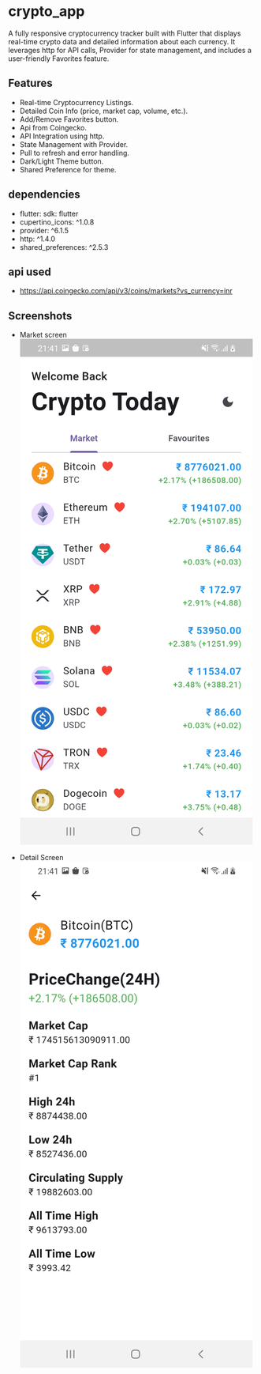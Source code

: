# crypto_app

A fully responsive cryptocurrency tracker built with Flutter that displays real-time crypto data and detailed information about each currency. It leverages http for API calls, Provider for state management, and includes a user-friendly Favorites feature.

## Features
- Real-time Cryptocurrency Listings.
- Detailed Coin Info (price, market cap, volume, etc.).
- Add/Remove Favorites button.
- Api from Coingecko.
- API Integration using http.
- State Management with Provider.
- Pull to refresh and error handling.
- Dark/Light Theme button.
- Shared Preference for theme.

## dependencies
-  flutter:
    sdk: flutter
- cupertino_icons: ^1.0.8
- provider: ^6.1.5
- http: ^1.4.0
- shared_preferences: ^2.5.3

## api used
- https://api.coingecko.com/api/v3/coins/markets?vs_currency=inr

## Screenshots
- Market screen
 ![Market Screen](  https://github.com/YuvrajSingh514/crypto_app/blob/62dd00f67c98396588c5fce33353128643d14f60/market_screen.jpg)
  
- Detail Screen
  ![Detail Screen](https://github.com/YuvrajSingh514/crypto_app/blob/e1520af3ccacafbdd224d289bd77305bd357329d/detail_screen.jpg)
